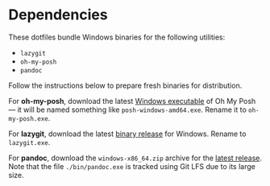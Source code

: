 # Dependencies

These dotfiles bundle Windows binaries for the following utilities:

- `lazygit`
- `oh-my-posh`
- `pandoc`

Follow the instructions below to prepare fresh binaries for distribution.

For **oh-my-posh**, download the latest [Windows executable](https://github.com/JanDeDobbeleer/oh-my-posh/releases) of Oh My Posh — it will be named something like `posh-windows-amd64.exe`. Rename it to `oh-my-posh.exe`.

For **lazygit**, download the latest [binary release](https://github.com/jesseduffield/lazygit/releases) for Windows. Rename to `lazygit.exe`.

For **pandoc**, download the `windows-x86_64.zip` archive for the [latest release](https://github.com/jgm/pandoc/releases). Note that the file `./bin/pandoc.exe` is tracked using Git LFS due to its large size.
